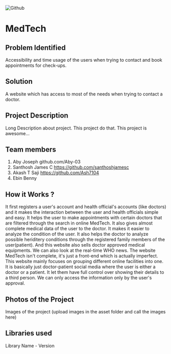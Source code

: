 ![Github](https://github.com/Noel6161131110/CONQUEROR-23-/blob/8746611d94769a1aa96d8a85a25d35edc9a95973/assets/desktop.png)


# MedTech

## Problem Identified 
Accessibility and time usage of the users when trying to contact and book appointments for check-ups.
<br>

## Solution
A website which has access to most of the needs when trying to contact a doctor.
<br>

## Project Description 
Long Description about project. This project do that. This project is awesome...
<br>

## Team members

1. Aby Joseph github.com/Aby-03
2. Santhosh James C https://github.com/santhoshjamesc
3. Akash T Saji https://github.com/Ash7104
4. Ebin Benny 


<!-- ## Link to product walkthrough
<a href="https://www.youtube.com/watch?v=cbzObD3_JeA" target="_blank" ><img src="https://github.com/Noel6161131110/OpenAI_Saturday_Hack_Night/blob/main/Youtube_logo_PNG7.png" width="300" height="150" ></a> -->
## How it Works ?
It first registers a user's account and health official's accounts (like doctors) and it makes the interaction between the user and health officials simple and easy.
It helps the user to make appointments with certain doctors that are filtered through the search in online MedTech. It also gives almost complete medical data of the 
user to the doctor. It makes it easier to analyze the condition of the user. It also helps the doctor to analyze possible heriditery conditions through the registered
family members of the user(patient). And this website also sells doctor approved medical equipments. We can also look at the real-time WHO news. The website MedTech 
isn't complete, it's just a front-end which is actually imperfect. This website mainly focuses on grouping different online facilities into one. It is basically just 
doctor-patient social media where the user is either a doctor or a patient. It let them have full control over showing their details to  a third person. We can 
only access the information only by the user's approval.

## Photos of the Project
Images of the project (upload images in the asset folder and call the images here)

## Libraries used
Library Name - Version

